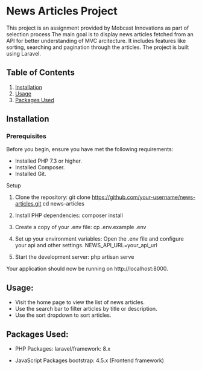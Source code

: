 # News Articles Project
This project is an assignment provided by Mobcast Innovations as part of selection process.The main goal is to display news articles fetched from an API for better understanding of MVC arcitecture. It includes features like sorting, searching and pagination through the articles. The project is built using Laravel.

## Table of Contents
1. [Installation](#installation)
2. [Usage](#usage)
3. [Packages Used](#packages-used)

## Installation

### Prerequisites
Before you begin, ensure you have met the following requirements:

- Installed PHP 7.3 or higher.
- Installed Composer.
- Installed Git.

Setup
1. Clone the repository:
    git clone https://github.com/your-username/news-articles.git
    cd news-articles

2. Install PHP dependencies:
    composer install

3. Create a copy of your .env file:
    cp .env.example .env

4. Set up your environment variables:
    Open the .env file and configure your api and other settings.
    NEWS_API_URL=your_api_url

5. Start the development server:
    php artisan serve

Your application should now be running on http://localhost:8000.

## Usage:
- Visit the home page to view the list of news articles.
- Use the search bar to filter articles by title or description.
- Use the sort dropdown to sort articles.

## Packages Used:
- PHP Packages:
    laravel/framework: 8.x

- JavaScript Packages
    bootstrap: 4.5.x (Frontend framework)

